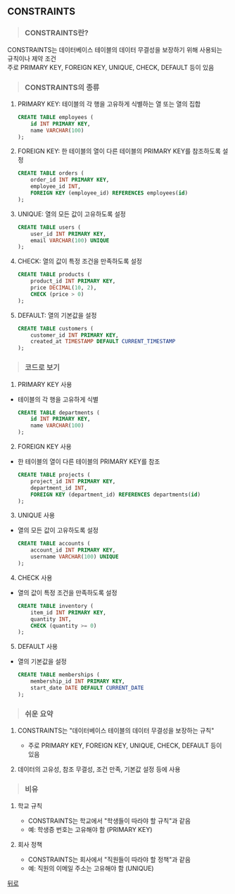 ## CONSTRAINTS
> ### CONSTRAINTS란?
CONSTRAINTS는 데이터베이스 테이블의 데이터 무결성을 보장하기 위해 사용되는 규칙이나 제약 조건</br>
주로 PRIMARY KEY, FOREIGN KEY, UNIQUE, CHECK, DEFAULT 등이 있음

> ### CONSTRAINTS의 종류
1. PRIMARY KEY: 테이블의 각 행을 고유하게 식별하는 열 또는 열의 집합
    ```sql
    CREATE TABLE employees (
        id INT PRIMARY KEY,
        name VARCHAR(100)
    );
    ```

2. FOREIGN KEY: 한 테이블의 열이 다른 테이블의 PRIMARY KEY를 참조하도록 설정
    ```sql
    CREATE TABLE orders (
        order_id INT PRIMARY KEY,
        employee_id INT,
        FOREIGN KEY (employee_id) REFERENCES employees(id)
    );
    ```

3. UNIQUE: 열의 모든 값이 고유하도록 설정
    ```sql
    CREATE TABLE users (
        user_id INT PRIMARY KEY,
        email VARCHAR(100) UNIQUE
    );
    ```

4. CHECK: 열의 값이 특정 조건을 만족하도록 설정
    ```sql
    CREATE TABLE products (
        product_id INT PRIMARY KEY,
        price DECIMAL(10, 2),
        CHECK (price > 0)
    );
    ```

5. DEFAULT: 열의 기본값을 설정
    ```sql
    CREATE TABLE customers (
        customer_id INT PRIMARY KEY,
        created_at TIMESTAMP DEFAULT CURRENT_TIMESTAMP
    );
    ```

> ### 코드로 보기
1. PRIMARY KEY 사용
- 테이블의 각 행을 고유하게 식별
    ```sql
    CREATE TABLE departments (
        id INT PRIMARY KEY,
        name VARCHAR(100)
    );
    ```

2. FOREIGN KEY 사용
- 한 테이블의 열이 다른 테이블의 PRIMARY KEY를 참조
    ```sql
    CREATE TABLE projects (
        project_id INT PRIMARY KEY,
        department_id INT,
        FOREIGN KEY (department_id) REFERENCES departments(id)
    );
    ```

3. UNIQUE 사용
- 열의 모든 값이 고유하도록 설정
    ```sql
    CREATE TABLE accounts (
        account_id INT PRIMARY KEY,
        username VARCHAR(100) UNIQUE
    );
    ```

4. CHECK 사용
- 열의 값이 특정 조건을 만족하도록 설정
    ```sql
    CREATE TABLE inventory (
        item_id INT PRIMARY KEY,
        quantity INT,
        CHECK (quantity >= 0)
    );
    ```

5. DEFAULT 사용
- 열의 기본값을 설정
    ```sql
    CREATE TABLE memberships (
        membership_id INT PRIMARY KEY,
        start_date DATE DEFAULT CURRENT_DATE
    );
    ```

> ### 쉬운 요약
1. CONSTRAINTS는 "데이터베이스 테이블의 데이터 무결성을 보장하는 규칙"
    - 주로 PRIMARY KEY, FOREIGN KEY, UNIQUE, CHECK, DEFAULT 등이 있음

2. 데이터의 고유성, 참조 무결성, 조건 만족, 기본값 설정 등에 사용

> ### 비유
1. 학교 규칙
    - CONSTRAINTS는 학교에서 "학생들이 따라야 할 규칙"과 같음
    - 예: 학생증 번호는 고유해야 함 (PRIMARY KEY)

2. 회사 정책
    - CONSTRAINTS는 회사에서 "직원들이 따라야 할 정책"과 같음
    - 예: 직원의 이메일 주소는 고유해야 함 (UNIQUE)

[뒤로](mysql.md)
